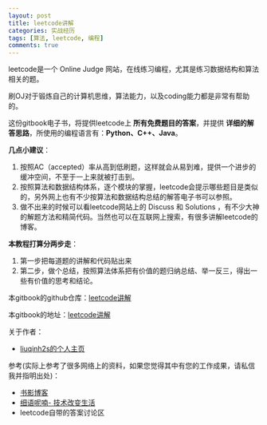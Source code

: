 ```yaml
---
layout: post
title: leetcode讲解
categories: 实战经历
tags: [算法, leetcode, 编程]
comments: true
---
```


leetcode是一个 Online Judge 网站，在线练习编程，尤其是练习数据结构和算法相关的题。

刷OJ对于锻炼自己的计算机思维，算法能力，以及coding能力都是非常有帮助的。

这份gitbook电子书，将提供leetcode上 **所有免费题目的答案**，并提供 **详细的解答思路**，所使用的编程语言有：**Python、C++、Java**。

**几点小建议**：

1. 按照AC（accepted）率从高到低刷题，这样就会从易到难，提供一个进步的缓冲空间，不至于一上来就被打击到。
2. 按照算法和数据结构体系，逐个模块的掌握，leetcode会提示哪些题目是类似的，另外网上也有不少按算法和数据结构总结的解答电子书可以参照。
3. 做不出来的时候可以看leetcode网站上的 Discuss 和 Solutions ，有不少大神的解题方法和精简代码。当然也可以在互联网上搜索，有很多讲解leetcode的博客。

**本教程打算分两步走**：

1. 第一步把每道题的讲解和代码贴出来
2. 第二步，做个总结，按照算法体系把有价值的题归纳总结、举一反三，得出一些有价值的思考和结论。

本gitbook的github仓库：[leetcode讲解](https://github.com/liuqinh2s/leetcode)

本gitbook的地址：[leetcode讲解](https://www.gitbook.com/book/liuqinh2s/leetcode/details)

关于作者：

- [liuqinh2s的个人主页](https://liuqinh2s.github.io/about)

参考(实际上参考了很多网络上的资料，如果您觉得其中有您的工作成果，请私信我并指明出处)：

- [书影博客](http://bookshadow.com/)
- [细语呢喃- 技术改变生活](https://www.hrwhisper.me/)
- leetcode自带的答案讨论区
